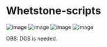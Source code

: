 # Whetstone-scripts
![image](https://github.com/GhostEurope/Whetstone-scripts/assets/86930572/6128276e-61b5-40ff-99d9-cadbcd6e710a)
![image](https://github.com/GhostEurope/Whetstone-scripts/assets/86930572/8bb4cc59-7b3e-46ce-86fb-e8035d2b6a85)
![image](https://github.com/GhostEurope/Whetstone-scripts/assets/86930572/887bf124-8fe9-4b47-a8d5-980ed1987022)
![image](https://github.com/GhostEurope/Whetstone-scripts/assets/86930572/ea7116a3-8073-4775-8b03-2994ffed9ff8)

OBS: DGS is needed.

